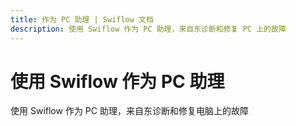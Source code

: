 ```yaml
---
title: 作为 PC 助理 | Swiflow 文档
description: 使用 Swiflow 作为 PC 助理，来自东诊断和修复 PC 上的故障
---
```


# 使用 Swiflow 作为 PC 助理

使用 Swiflow 作为 PC 助理，来自东诊断和修复电脑上的故障